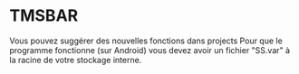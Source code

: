 # TMSBAR
Vous pouvez suggérer des nouvelles fonctions dans projects
Pour que le programme fonctionne (sur Android) vous devez avoir un fichier "SS.var" à la racine de votre stockage interne.
